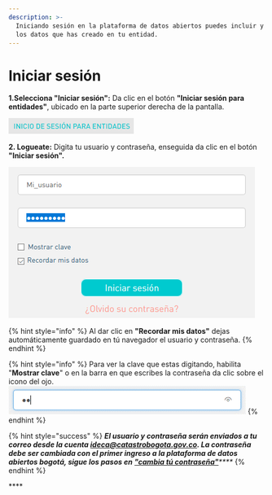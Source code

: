 ```yaml
---
description: >-
  Iniciando sesión en la plataforma de datos abiertos puedes incluir y gestionar
  los datos que has creado en tu entidad.
---
```


# Iniciar sesión

**1.Selecciona "Iniciar sesión":** Da clic en el botón **"Iniciar sesión para entidades"**, ubicado en la parte superior derecha de la pantalla.

![](../../.gitbook/assets/image%20%28126%29.png)

**2. Logueate:** Digita tu usuario y contraseña, enseguida da clic en el botón **"Iniciar sesión".**

![](../../.gitbook/assets/32.png)

{% hint style="info" %}
Al dar clic en **"Recordar mis datos"** dejas automáticamente guardado en tú navegador el usuario y contraseña.
{% endhint %}

{% hint style="info" %}
Para ver la clave que estas digitando, habilita "**Mostrar clave**" o en la barra en que escribes la contraseña da clic sobre el icono del ojo. ![](../../.gitbook/assets/33.png) 
{% endhint %}

{% hint style="success" %}
_**El usuario y contraseña serán enviados a tu correo desde la cuenta ideca@catastrobogota.gov.co. La contraseña debe ser cambiada con el primer ingreso a la plataforma de datos abiertos bogotá, sigue los pasos en**_ [_**"cambia tú contraseña"**_](https://datosbogota.gitbook.io/manual-usuario/inicia-sesion/cambia-tu-contrasena)_\*\*\*\*_
{% endhint %}

\*\*\*\*

